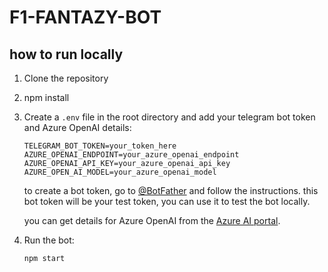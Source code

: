 # F1-FANTAZY-BOT

## how to run locally
1. Clone the repository
2. npm install
3. Create a `.env` file in the root directory and add your telegram bot token and Azure OpenAI details:
   ```
   TELEGRAM_BOT_TOKEN=your_token_here
   AZURE_OPENAI_ENDPOINT=your_azure_openai_endpoint
   AZURE_OPENAI_API_KEY=your_azure_openai_api_key
   AZURE_OPEN_AI_MODEL=your_azure_openai_model
   ```
   to create a bot token, go to [@BotFather](https://t.me/botfather) and follow the instructions.
   this bot token will be your test token, you can use it to test the bot locally.

   you can get details for Azure OpenAI from the [Azure AI portal](https://ai.azure.com/).

4. Run the bot:
   ```
   npm start
   ```